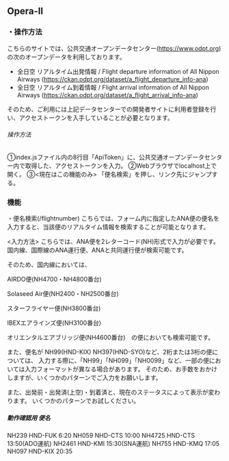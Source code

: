 ## __Opera-Ⅱ__


### ・操作方法

こちらのサイトでは、公共交通オープンデータセンター(https://www.odpt.org) の次のオープンデータを利用しております。

* 全日空 リアルタイム出発情報 / Flight departure information of All Nippon Airways (https://ckan.odpt.org/dataset/a_flight_departure_info-ana)
* 全日空 リアルタイム到着情報 / Flight arrival information of All Nippon Airways (https://ckan.odpt.org/dataset/a_flight_arrival_info-ana)

そのため、ご利用には上記データセンターでの開発者サイトに利用者登録を行い、アクセストークンを入手していることが必要となります。

###### 操作方法
①index.jsファイル内の8行目「ApiToken」に、公共交通オープンデータセンター内で取得した、アクセストークンを入力。
②Webブラウザでlocalhost上で開く。
③<現在はこの機能のみ> 「便名検索」を押し、リンク先にジャンプする。

### 機能
・便名検索(/flightnumber)
こちらでは、フォーム内に指定したANA便の便名を入力すると、当該便のリアルタイム情報を検索することが可能となります。

<入力方法>
こちらでは、ANA便を2レターコード(NH)形式で入力が必要です。
国内線、国際線のANA運行便、ANAと共同運行便が検索可能です。

そのため、国内線においては、

AIRDO便(NH4700・NH4800番台)

Solaseed Air便(NH2400・NH2500番台)

スターフライヤー便(NH3800番台)

IBEXエアラインズ便(NH3100番台)

オリエンタルエアブリッジ便(NH4600番台)　の便においても検索可能です。

また、便名が NH99(HND-KIX) NH397(HND-SYO)など、2桁または3桁の便については、
入力する際に、「NH99」「NH099」「NH0099」など、一部の便においては入力フォーマットが異なる場合があります。
そのため、お手数をおかけしますが、いくつかのパターンでご入力をお願いします。


また、出発前・出発済(上空)・到着済と、現在のステータスによって表示が変わります。
いくつかのパターンでお試しください。

##### 動作確認用 便名
NH239 HND-FUK 6:20
NH059 NHD-CTS 10:00
NH4725 HND-CTS 13:50(ADO運航)
NH2461 HND-KMI 15:30(SNA運航)
NH755 HND-KMQ 17:05
NH097 HND-KIX 20:35
